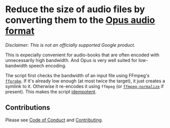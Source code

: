 # Reduce the size of audio files by converting them to the [Opus audio format](https://en.wikipedia.org/wiki/Opus_(audio_format))

_*Disclaimer:* This is not an officially supported Google product._

This is expecially convenient for audio-books that are often encoded with
unnecessarily high bandwidth. And Opus is very well suited for low-bandwidth
speech encoding.

The script first checks the bandwidth of an input file using FFmpeg's
[`ffprobe`](https://ffmpeg.org/ffprobe.html). If it's already low enough (at
most twice the target), it just creates a symlink to it. Otherwise it
re-encodes it using `ffmpeg` (or
[`ffmpeg-normalize`](https://github.com/slhck/ffmpeg-normalize) if present).
This makes the script [idempotent](https://en.wikipedia.org/wiki/Idempotence).

## Contributions

Please see [Code of Conduct](docs/code-of-conduct.md) and
[Contributing](docs/contributing.md).
